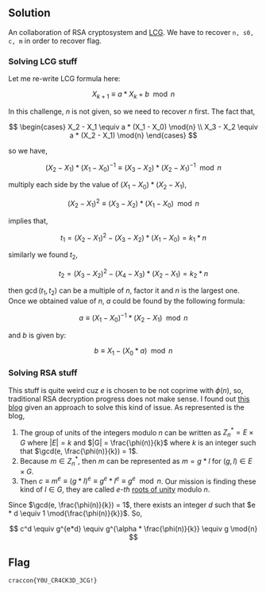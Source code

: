 ## Solution
An collaboration of RSA cryptosystem and [LCG](https://en.wikipedia.org/wiki/Linear_congruential_generator). We have to recover `n, s0, c, m` in order to recover flag.     

### Solving LCG stuff
Let me re-write LCG formula here:

$$
X_{k+1} \equiv a * X_k + b \mod{n}
$$

In this challenge, $n$ is not given, so we need to recover $n$ first. The fact that,

$$
\begin{cases}
X_2 - X_1 \equiv a * (X_1 - X_0) \mod{n} \\
X_3 - X_2 \equiv a * (X_2 - X_1) \mod{n}
\end{cases}
$$

so we have,

$$
(X_2 - X_1) * (X_1 - X_0)^{-1} \equiv (X_3 - X_2) * (X_2 - X_1)^{-1} \mod{n}
$$

multiply each side by the value of $(X_1 - X_0) * (X_2 - X_1)$,

$$
(X_2 - X_1)^2 \equiv (X_3 - X_2) * (X_1 - X_0) \mod{n}
$$

implies that,

$$
t_1 = (X_2 - X_1)^2 - (X_3 - X_2) * (X_1 - X_0) = k_1 * n
$$

similarly we found $t_2$,

$$
t_2 = (X_3 - X_2)^2 - (X_4 - X_3) * (X_2 - X_1) = k_2 * n
$$

then $\gcd(t_1, t_2)$ can be a multiple of $n$, factor it and $n$ is the largest one. Once we obtained value of $n$, $a$ could be found by the following formula:

$$
a \equiv (X_1 - X_0)^{-1} * (X_2 - X_1) \mod{n}
$$

and $b$ is given by:

$$
b \equiv X_1 - (X_0 * a) \mod{n}
$$


### Solving RSA stuff
This stuff is quite weird cuz $e$ is chosen to be not coprime with $\phi(n)$, so, traditional RSA decryption progress does not make sense. I found out [this blog](https://medium.com/@g2f1/bad-rsa-keys-3157bc57528e) given an approach to solve this kind of issue. As represented is the blog,
1. The group of units of the integers modulo $n$ can be written as $Z_n^* = E \times G$ where $|E| = k$ and $|G| = \frac{\phi(n)}{k}$ where $k$ is an integer such that $\gcd(e, \frac{\phi(n)}{k}) = 1$.
2. Because $m \in Z_n^*$, then $m$ can be represented as $m = g * l$ for $(g, l) \in E \times G$.
3. Then $c \equiv m^e \equiv (g * l)^e \equiv g^e * l^e \equiv g^e \mod{n}$. 
Our mission is finding these kind of $l \in G$, they are called _e-th_ [roots of unity](https://en.wikipedia.org/wiki/Root_of_unity_modulo_n) modulo $n$.


Since $\gcd(e, \frac{\phi(n)}{k}) = 1$, there exists an integer $d$ such that $e * d \equiv 1 \mod{\frac{\phi(n)}{k}}$. So,

$$
c^d \equiv g^{e*d} \equiv g^{\alpha * \frac{\phi(n)}{k}} \equiv g \mod{n}
$$




## Flag
```
craccon{Y0U_CR4CK3D_3CG!}
```